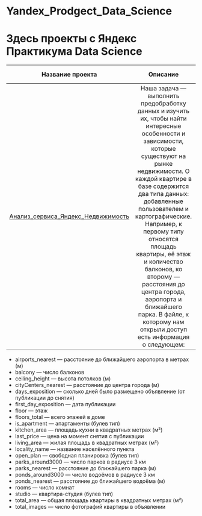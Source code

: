 # Yandex_Prodgect_Data_Science
# Здесь проекты с Яндекс Практикума Data Science
| Название проекта | Описание | Использованные библиотеки |
|:-----------------:|:----------------------------------------:|:----------------------:|
| [Анализ_сервиса_Яндекс_Недвижимость](https://github.com/Arthur-Hort/Yandex_Prodgect_Data_Science/blob/Project_3/%D0%9F%D1%80%D0%BE%D0%B5%D0%BA%D1%82_3_%D0%90%D0%BD%D0%B0%D0%BB%D0%B8%D0%B7_%D1%81%D0%B5%D1%80%D0%B2%D0%B8%D1%81%D0%B0_%D0%AF%D0%BD%D0%B4%D0%B5%D0%BA%D1%81_%D0%9D%D0%B5%D0%B4%D0%B2%D0%B8%D0%B6%D0%B8%D0%BC%D0%BE%D1%81%D1%82%D1%8C.ipynb) | Наша задача — выполнить предобработку данных и изучить их, чтобы найти интересные особенности и зависимости, которые существуют на рынке недвижимости. О каждой квартире в базе содержится два типа данных: добавленные пользователем и картографические. Например, к первому типу относятся площадь квартиры, её этаж и количество балконов, ко второму — расстояния до центра города, аэропорта и ближайшего парка. В файле, к которому нам открыли доступ есть информация о следующем: | + pandas + встроенные визуализации  |
-	airports_nearest — расстояние до ближайшего аэропорта в метрах (м) 
-	balcony — число балконов
-	ceiling_height — высота потолков (м)
-	cityCenters_nearest — расстояние до центра города (м)
-	days_exposition — сколько дней было размещено объявление (от публикации до снятия)
-	first_day_exposition — дата публикации
-	floor — этаж
-	floors_total — всего этажей в доме
-	is_apartment — апартаменты (булев тип)
-	kitchen_area — площадь кухни в квадратных метрах (м²)
-	last_price — цена на момент снятия с публикации
-	living_area — жилая площадь в квадратных метрах (м²)
-	locality_name — название населённого пункта
-	open_plan — свободная планировка (булев тип)
-	parks_around3000 — число парков в радиусе 3 км
-	parks_nearest — расстояние до ближайшего парка (м)
-	ponds_around3000 — число водоёмов в радиусе 3 км
-	ponds_nearest — расстояние до ближайшего водоёма (м)
-	rooms — число комнат
-	studio — квартира-студия (булев тип)
-	total_area — общая площадь квартиры в квадратных метрах (м²)
-	total_images — число фотографий квартиры в объявлении


